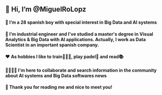 ## 👋 Hi, I’m @MiguelRoLopz
#### 👀 I’m a 28 spanish boy with special interest in Big Data and AI systems
#### 🧠 I’m industrial engineer and I've studied a master's degree in Visual Analytics & Big Data with AI applications. Actually, I work as Data Scientist in an important spanish company.
#### ❤️ As hobbies I like to train🏋🏻‍♂️, play padel🥎 and read📚
#### 🫱🏻‍🫲🏽 I'm here to collaborate and search information in the community about AI systems and Big Data softwares news
#### 🫡 Thank you for reading me and nice to meet you! 
